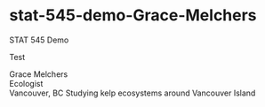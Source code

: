 # stat-545-demo-Grace-Melchers
STAT 545 Demo

Test 

Grace Melchers  
Ecologist  
Vancouver, BC
Studying kelp ecosystems around Vancouver Island

